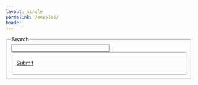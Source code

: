 ```yaml
---
layout: single
permalink: /oneplus/
header:
---
```

<form>
  <fieldset>
    <legend> Search </legend>
    <input type="text" size=30 id="search"> </br>
  <fieldset>
<form>


<a href="#" class="btn--success"> Submit </a>
